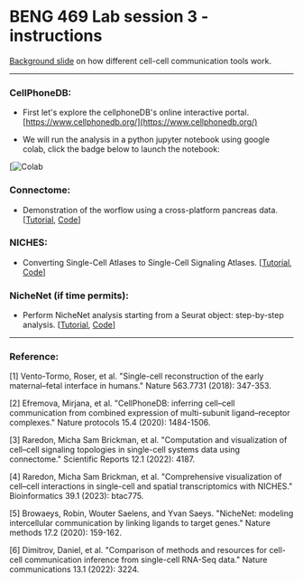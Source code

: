 # BENG 469 Lab session 3 - instructions

[Background slide](https://docs.google.com/presentation/d/1Rlhj1POoyuWttPw-M3dOVPQeNEKOyFiJ8hs4_OFMOOE/edit#slide=id.g1197fd3d82c_0_12) on how different cell-cell communication tools work. 

---

### CellPhoneDB:

- First let's explore the cellphoneDB's online interactive portal. [https://www.cellphonedb.org/](https://www.cellphonedb.org/)

- We will run the analysis in a python jupyter notebook using google colab, click the badge below to launch the notebook:

[![Colab]([https://colab.research.google.com/drive/1kZpDN8_up_Cr7OQUpvGWfkPecJcue3UO#scrollTo=7Ief0Q8zUJcy])


### Connectome:

- Demonstration of the worflow using a cross-platform pancreas data. [[Tutorial](https://msraredon.github.io/Connectome/articles/01%20Connectome%20Workflow.html), [Code](https://yale.instructure.com/courses/88336/files/folder/10-3-2023%20_%20L3%20_%20scRNA-seq%20(3)%20cell-cell%20communication)]

### NICHES:

- Converting Single-Cell Atlases to Single-Cell Signaling Atlases. [[Tutorial](https://msraredon.github.io/NICHES/articles/02%20NICHES%20Single.html), [Code](https://yale.instructure.com/courses/88336/files/folder/10-3-2023%20_%20L3%20_%20scRNA-seq%20(3)%20cell-cell%20communication)]

### NicheNet (if time permits):

- Perform NicheNet analysis starting from a Seurat object: step-by-step analysis. [[Tutorial](https://github.com/saeyslab/nichenetr/blob/master/vignettes/seurat_steps.md), [Code](https://yale.instructure.com/courses/88336/files/folder/10-3-2023%20_%20L3%20_%20scRNA-seq%20(3)%20cell-cell%20communication)]


---

### Reference:

<a id="1">[1]</a> Vento-Tormo, Roser, et al. "Single-cell reconstruction of the early maternal–fetal interface in humans." Nature 563.7731 (2018): 347-353.

<a id="2">[2]</a> Efremova, Mirjana, et al. "CellPhoneDB: inferring cell–cell communication from combined expression of multi-subunit ligand–receptor complexes." Nature protocols 15.4 (2020): 1484-1506.

<a id="3">[3]</a> Raredon, Micha Sam Brickman, et al. "Computation and visualization of cell–cell signaling topologies in single-cell systems data using connectome." Scientific Reports 12.1 (2022): 4187.

<a id="4">[4]</a> Raredon, Micha Sam Brickman, et al. "Comprehensive visualization of cell–cell interactions in single-cell and spatial transcriptomics with NICHES." Bioinformatics 39.1 (2023): btac775.

<a id="5">[5]</a> Browaeys, Robin, Wouter Saelens, and Yvan Saeys. "NicheNet: modeling intercellular communication by linking ligands to target genes." Nature methods 17.2 (2020): 159-162.

<a id="6">[6]</a> Dimitrov, Daniel, et al. "Comparison of methods and resources for cell-cell communication inference from single-cell RNA-Seq data." Nature communications 13.1 (2022): 3224.
